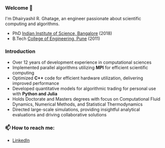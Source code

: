 ### Welcome :wave:

I'm Dhairyashil R. Ghatage, an engineer passionate about scientific computing and algorithms.

- PhD [Indian Institute of Science, Bangalore](https://iisc.ac.in/) (2018)
- B.Tech [College of Engineering, Pune](https://www.coep.org.in/) (2011)

### Introduction
- Over 12 years of development experience in computational sciences
- Implemented parallel algorithms utilizing **MPI** for efficient scientific computing
- Optimized **C++** code for efficient hardware utilization, delivering improved performance
- Developed quantitative models for algorithmic trading for personal use with **Python and Julia**
- Holds Doctorate and Masters degrees with focus on Computational Fluid Dynamics, Numerical Methods, and Statistical Thermodynamics
- Directed large-scale simulations, providing insightful analytical evaluations and driving collaborative solutions

###  📫 How to reach me:

- [LinkedIn](https://www.linkedin.com/in/dhairya25/)

